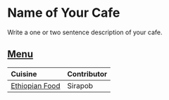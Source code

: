 # Name of Your Cafe

Write a one or two sentence description of your cafe.

## [Menu](menu.md)

| Cuisine                                  | Contributor |
|:-----------------------------------------|-------------|
| [Ethiopian Food](menu.md#ethiopian-food) | Sirapob     |